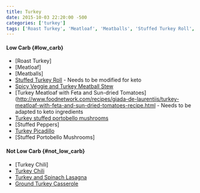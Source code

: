 ```yaml
---
title: Turkey
date: 2015-10-03 22:20:00 -500
categories: ['turkey']
tags: ['Roast Turkey', 'Meatloaf', 'Meatballs', 'Stuffed Turkey Roll', 'Spicy Veggie and Turkey Meatball Stew', 'Turkey Meatloaf with Feta and Sun-dried Tomatoes', 'Turkey stuffed portobello mushrooms', 'Stuffed Peppers', 'Turkey Picadillo', 'Stuffed Portobello Mushrooms', 'Turkey Chili', 'Turkey and Spinach Lasagna', 'Ground Turkey Casserole', 'Roasting', 'Baking', 'Grilling', 'Stewing', 'Sauteing', 'Stuffing', 'Casseroles', 'Lasagna']
---
```


#### Low Carb {#low_carb}

-   [Roast Turkey]
-   [Meatloaf]
-   [Meatballs]
-   [Stuffed Turkey Roll](http://www.tasteofhome.com/recipes/stuffed-turkey-roll) - Needs to be modified for keto
-   [Spicy Veggie and Turkey Meatball Stew](http://allrecipes.com/Recipe/Jesses-Spicy-Veggie-and-Turkey-Meatball-Stew/Detail.aspx)
-   [Turkey Meatloaf with Feta and Sun-dried Tomatoes](http://www.foodnetwork.com/recipes/giada-de-laurentiis/turkey-meatloaf-with-feta-and-sun-dried-tomatoes-recipe.html - Needs to be adapted to keto ingredients
-   [Turkey stuffed portobello mushrooms](http://recipes.sparkpeople.com/recipe-detail.asp?recipe=591987)
-   [Stuffed Peppers]
-   [Turkey Picadillo](http://allrecipes.com/recipe/turkey-picadillo-ii/)
-   [Stuffed Portobello Mushrooms]

#### Not Low Carb {#not_low_carb}
-   [Turkey Chili]
-   [Turkey Chili](http://allrecipes.com/Recipe/Sarahs-Spicy-Turkey-Chili/Detail.aspx)
-   [Turkey and Spinach Lasagna](http://www.foodnetwork.com/recipes/turkey-and-spinach-lasagna-recipe.html)
-   [Ground Turkey Casserole](http://allrecipes.com/recipe/ground-turkey-casserole/detail.aspx)

